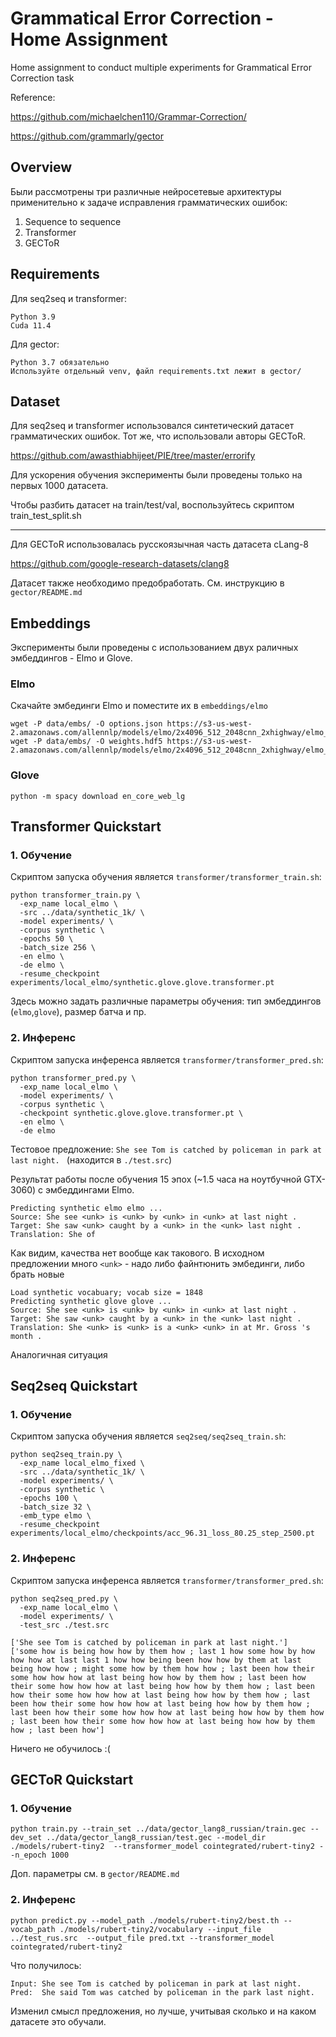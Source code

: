 # Grammatical Error Correction - Home Assignment
Home assignment to conduct multiple experiments for Grammatical Error Correction task

Reference:

https://github.com/michaelchen110/Grammar-Correction/

https://github.com/grammarly/gector

## Overview
Были рассмотрены три различные нейросетевые архитектуры применительно к задаче исправления грамматических ошибок:
1. Sequence to sequence
2. Transformer
3. GECToR

## Requirements

Для seq2seq и transformer:
```
Python 3.9
Cuda 11.4
```

Для gector:
```angular2html
Python 3.7 обязательно
Используйте отдельный venv, файл requirements.txt лежит в gector/
```


## Dataset
Для seq2seq и transformer использовался синтетический датасет грамматических ошибок.
Тот же, что использовали авторы GECToR.

https://github.com/awasthiabhijeet/PIE/tree/master/errorify

Для ускорения обучения эксперименты были проведены только на первых 1000 датасета.

Чтобы разбить датасет на train/test/val, воспользуйтесь скриптом train_test_split.sh

<hr/>
Для GECToR использовалась русскоязычная часть датасета cLang-8

https://github.com/google-research-datasets/clang8

Датасет также необходимо предобработать. См. инструкцию в ```gector/README.md```

## Embeddings
Эксперименты были проведены с использованием двух раличных эмбеддингов - Elmo и Glove.

### Elmo
Скачайте эмбединги Elmo и поместите их в ```embeddings/elmo```
```
wget -P data/embs/ -O options.json https://s3-us-west-2.amazonaws.com/allennlp/models/elmo/2x4096_512_2048cnn_2xhighway/elmo_2x4096_512_2048cnn_2xhighway_options.json
wget -P data/embs/ -O weights.hdf5 https://s3-us-west-2.amazonaws.com/allennlp/models/elmo/2x4096_512_2048cnn_2xhighway/elmo_2x4096_512_2048cnn_2xhighway_weights.hdf5
```

### Glove

```
python -m spacy download en_core_web_lg 
```

## Transformer Quickstart

### 1. Обучение

Скриптом запуска обучения является ```transformer/transformer_train.sh```:

```
python transformer_train.py \
  -exp_name local_elmo \
  -src ../data/synthetic_1k/ \
  -model experiments/ \
  -corpus synthetic \
  -epochs 50 \
  -batch_size 256 \
  -en elmo \
  -de elmo \
  -resume_checkpoint experiments/local_elmo/synthetic.glove.glove.transformer.pt
```

Здесь можно задать различные параметры обучения: тип эмбеддингов (```elmo```,```glove```), размер батча и пр.

### 2. Инференс
Скриптом запуска инференса является ```transformer/transformer_pred.sh```:
```
python transformer_pred.py \
  -exp_name local_elmo \
  -model experiments/ \
  -corpus synthetic \
  -checkpoint synthetic.glove.glove.transformer.pt \
  -en elmo \
  -de elmo
```

Тестовое предложение: ```She see Tom is catched by policeman in park at last night. ``` (находится в ```./test.src```)

Результат работы после обучения 15 эпох (~1.5 часа на ноутбучной GTX-3060) с эмбеддингами Elmo.
```
Predicting synthetic elmo elmo ...
Source: She see <unk> is <unk> by <unk> in <unk> at last night . 
Target: She saw <unk> caught by a <unk> in the <unk> last night .
Translation: She of 
```
Как видим, качества нет вообще как такового. В исходном предложении много ```<unk>``` - надо либо файнтюнить эмбединги, либо брать новые

```
Load synthetic vocabuary; vocab size = 1848
Predicting synthetic glove glove ...
Source: She see <unk> is <unk> by <unk> in <unk> at last night .
Target: She saw <unk> caught by a <unk> in the <unk> last night .
Translation: She <unk> is <unk> is a <unk> <unk> in at Mr. Gross 's month . 
```

Аналогичная ситуация


## Seq2seq Quickstart

### 1. Обучение

Скриптом запуска обучения является ```seq2seq/seq2seq_train.sh```:

```
python seq2seq_train.py \
  -exp_name local_elmo_fixed \
  -src ../data/synthetic_1k/ \
  -model experiments/ \
  -corpus synthetic \
  -epochs 100 \
  -batch_size 32 \
  -emb_type elmo \
  -resume_checkpoint experiments/local_elmo/checkpoints/acc_96.31_loss_80.25_step_2500.pt
```

### 2. Инференс
Скриптом запуска инференса является ```transformer/transformer_pred.sh```:
```
python seq2seq_pred.py \
  -exp_name local_elmo \
  -model experiments/ \
  -test_src ./test.src
```

```
['She see Tom is catched by policeman in park at last night.']
['some how is being how how by them how ; last 1 how some how by how how how at last last 1 how how being been how how by them at last being how how ; might some how by them how how ; last been how their some how how how at last being how how by them how ; last been how their some how how how at last being how how by them how ; last been how their some how how how at last being how how by them how ; last been how their some how how how at last being how how by them how ; last been how their some how how how at last being how how by them how ; last been how their some how how how at last being how how by them how ; last been how']
```

Ничего не обучилось :(

## GECToR Quickstart

### 1. Обучение

```
python train.py --train_set ../data/gector_lang8_russian/train.gec --dev_set ../data/gector_lang8_russian/test.gec --model_dir ./models/rubert-tiny2  --transformer_model cointegrated/rubert-tiny2 --n_epoch 1000
```
Доп. параметры см. в ```gector/README.md```


### 2. Инференс
```
python predict.py --model_path ./models/rubert-tiny2/best.th --vocab_path ./models/rubert-tiny2/vocabulary --input_file ../test_rus.src  --output_file pred.txt --transformer_model cointegrated/rubert-tiny2
```

Что получилось:
```
Input: She see Tom is catched by policeman in park at last night.
Pred:  She said Tom was catched by policeman in the park last night.
```

Изменил смысл предложения, но лучше, учитывая сколько и на каком датасете это обучали.
